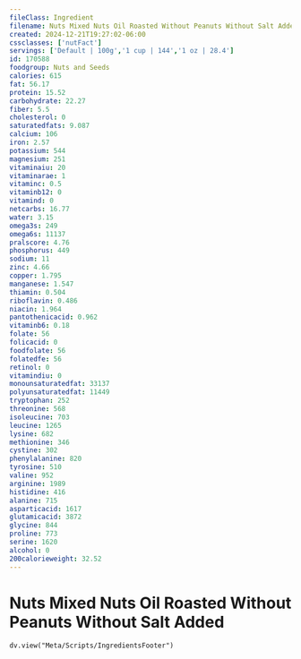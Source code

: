 ```yaml
---
fileClass: Ingredient
filename: Nuts Mixed Nuts Oil Roasted Without Peanuts Without Salt Added
created: 2024-12-21T19:27:02-06:00
cssclasses: ['nutFact']
servings: ['Default | 100g','1 cup | 144','1 oz | 28.4']
id: 170588
foodgroup: Nuts and Seeds
calories: 615
fat: 56.17
protein: 15.52
carbohydrate: 22.27
fiber: 5.5
cholesterol: 0
saturatedfats: 9.087
calcium: 106
iron: 2.57
potassium: 544
magnesium: 251
vitaminaiu: 20
vitaminarae: 1
vitaminc: 0.5
vitaminb12: 0
vitamind: 0
netcarbs: 16.77
water: 3.15
omega3s: 249
omega6s: 11137
pralscore: 4.76
phosphorus: 449
sodium: 11
zinc: 4.66
copper: 1.795
manganese: 1.547
thiamin: 0.504
riboflavin: 0.486
niacin: 1.964
pantothenicacid: 0.962
vitaminb6: 0.18
folate: 56
folicacid: 0
foodfolate: 56
folatedfe: 56
retinol: 0
vitamindiu: 0
monounsaturatedfat: 33137
polyunsaturatedfat: 11449
tryptophan: 252
threonine: 568
isoleucine: 703
leucine: 1265
lysine: 682
methionine: 346
cystine: 302
phenylalanine: 820
tyrosine: 510
valine: 952
arginine: 1989
histidine: 416
alanine: 715
asparticacid: 1617
glutamicacid: 3872
glycine: 844
proline: 773
serine: 1620
alcohol: 0
200calorieweight: 32.52
---
```


# Nuts Mixed Nuts Oil Roasted Without Peanuts Without Salt Added

```dataviewjs
dv.view("Meta/Scripts/IngredientsFooter")
```
